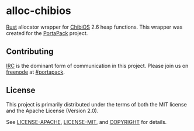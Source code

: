 # alloc-chibios

[Rust] allocator wrapper for [ChibiOS] 2.6 heap functions. This
wrapper was created for the [PortaPack] project.

[Rust]: https://www.rust-lang.org/
[ChibiOS]: http://www.chibios.org/
[PortaPack]: http://www.sharebrained.com/portapack/

## Contributing

[IRC] is the dominant form of communication in this project. Please join
us on [freenode] at [#portapack].

[IRC]: https://en.wikipedia.org/wiki/Internet_Relay_Chat
[freenode]: https://freenode.net/
[#portapack]: https://webchat.freenode.net/?channels=%23portapack&uio=d4

## License

This project is primarily distributed under the terms of both the MIT license
and the Apache License (Version 2.0).

See [LICENSE-APACHE](LICENSE-APACHE), [LICENSE-MIT](LICENSE-MIT), and
[COPYRIGHT](COPYRIGHT) for details.
